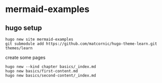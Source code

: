 # mermaid-examples











## hugo setup

```
hugo new site mermaid-examples
git submodule add https://github.com/matcornic/hugo-theme-learn.git themes/learn
```


create some pages
```
hugo new --kind chapter basics/_index.md
hugo new basics/first-content.md
hugo new basics/second-content/_index.md
```
